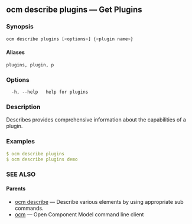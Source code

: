 ## ocm describe plugins &mdash; Get Plugins

### Synopsis

```bash
ocm describe plugins [<options>] {<plugin name>}
```

#### Aliases

```text
plugins, plugin, p
```

### Options

```text
  -h, --help   help for plugins
```

### Description

Describes provides comprehensive information about the capabilities of
a plugin.

### Examples

```yaml
$ ocm describe plugins
$ ocm describe plugins demo
```

### SEE ALSO

#### Parents

* [ocm describe](ocm_describe.md)	 &mdash; Describe various elements by using appropriate sub commands.
* [ocm](ocm.md)	 &mdash; Open Component Model command line client

